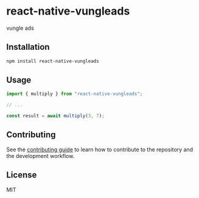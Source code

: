 # react-native-vungleads

vungle ads

## Installation

```sh
npm install react-native-vungleads
```

## Usage

```js
import { multiply } from "react-native-vungleads";

// ...

const result = await multiply(3, 7);
```

## Contributing

See the [contributing guide](CONTRIBUTING.md) to learn how to contribute to the repository and the development workflow.

## License

MIT
